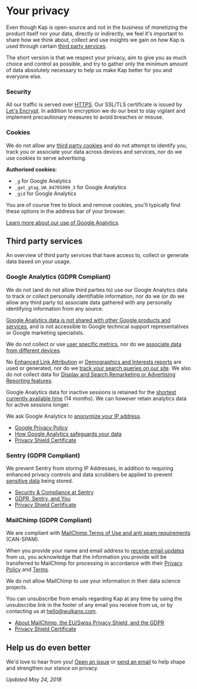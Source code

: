 # Your privacy

Even though Kap is open-source and not in the business of monetizing the product itself nor your data, directly or indirectly, we feel it's important to share how we think about, collect and use insights we gain on how Kap is used through certain [third party services](#third-party-services).

The short version is that we respect your privacy, aim to give you as much choice and control as possible, and try to gather only the minimum amount of data absolutely necessary to help us make Kap better for you and everyone else.

### Security 

All our traffic is served over [HTTPS](https://en.wikipedia.org/wiki/HTTPS). Our SSL/TLS certificate is issued by [Let's Encrypt](https://letsencrypt.org). In addition to encryption we do our best to stay vigilant and implement precautionary measures to avoid breaches or misuse. 

### Cookies

We do not allow any [third party cookies](https://en.wikipedia.org/wiki/HTTP_cookie#Third-party_cookie) and do not attempt to identify you, track you or associate your data across devices and services, nor do we use cookies to serve advertising. 

**Authorised cookies:**
- `_g` for Google Analytics
- `_gat_gtag_UA_84705099_3` for Google Analytics
- `_gid` for Google Analytics

You are of course free to block and remove cookies, you'll typically find these options in the address bar of your browser.

[Learn more about our use of Google Analytics](#google-analytics-gdpr-compliant). 

## Third party services 

An overview of third party services that have access to, collect or generate data based on your usage. 

### Google Analytics (GDPR Compliant)

We do not (and do not allow third parties to) use our Google Analytics data to track or collect personally identifiable information, nor do we (or do we allow any third party to) associate data gathered with any personally identifying information from any source.

[Google Analytics data is not shared with other Google products and services](https://support.google.com/analytics/answer/1011397), and is not accessible to Google technical support representatives or Google marketing specialists. 

We do not collect or use [user specific metrics](https://support.google.com/analytics/answer/2992042), nor do we [associate data from different devices](https://support.google.com/analytics/answer/3123662). 

No [Enhanced Link Attribution](https://support.google.com/analytics/answer/7377126) or [Demographics and Interests reports](https://support.google.com/analytics/answer/2799357) are used or generated, nor do we [track your search queries on our site](https://support.google.com/analytics/answer/1012264). We also do not collect data for [Display and Search Remarketing or Advertising Reporting features](https://support.google.com/analytics/answer/3450482).

Google Analytics data for inactive sessions is retained for the [shortest currently available time](https://support.google.com/analytics/answer/7667196) (14 months). We can however retain analytics data for active sessions longer. 

We ask Google Analytics to [anonymize your IP address](https://support.google.com/analytics/answer/2763052).

- [Google Privacy Policy](https://policies.google.com/privacy)
- [How Google Analytics safeguards your data](https://support.google.com/analytics/answer/6004245) 
- [Privacy Shield Certificate](https://www.privacyshield.gov/participant?id=a2zt000000001L5AAI)

### Sentry (GDPR Compliant)

We prevent Sentry from storing IP Addresses, in addition to requiring enhanced privacy controls and data scrubbers be applied to prevent [sensitive data](https://docs.sentry.io/learn/sensitive-data/) being stored.

- [Security & Compliance at Sentry](https://sentry.io/security/)
- [GDPR, Sentry, and You](https://blog.sentry.io/2018/03/14/gdpr-sentry-and-you)
- [Privacy Shield Certificate](https://www.privacyshield.gov/participant?id=a2zt0000000TNDzAAO)

### MailChimp (GDPR Compliant)

We are compliant with [MailChimp Terms of Use and anti spam requirements](https://kb.mailchimp.com/accounts/compliance-tips/terms-of-use-and-anti-spam-requirements) (CAN-SPAM).

When you provide your name and email address to [receive email updates](http://eepurl.com/ch90_1) from us, you acknowledge that the information you provide will be transferred to MailChimp for processing in accordance with their [Privacy Policy](https://mailchimp.com/legal/privacy/) and [Terms](https://mailchimp.com/legal/terms/).

We do not allow MailChimp to use your information in their data science projects.

You can unsubscribe from emails regarding Kap at any time by using the unsubscribe link in the footer of any email you receive from us, or by contacting us at hello@wulkano.com.

- [About MailChimp, the EU/Swiss Privacy Shield, and the GDPR](https://kb.mailchimp.com/accounts/management/about-mailchimp-the-eu-swiss-privacy-shield-and-the-gdpr)
- [Privacy Shield Certificate](https://www.privacyshield.gov/participant?id=a2zt0000000TO6hAAG)

## Help us do even better

We'd love to hear from you! [Open an issue](https://github.com/wulkano/kap/issues/new) or [send an email](mailto:hello@wulkano.com) to help shape and strengthen our stance on privacy.  

*Updated May 24, 2018*
